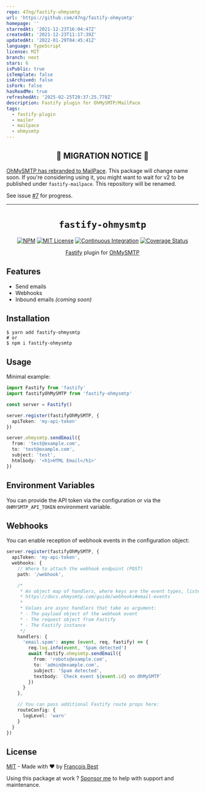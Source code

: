 ```yaml
---
repo: 47ng/fastify-ohmysmtp
url: 'https://github.com/47ng/fastify-ohmysmtp'
homepage: ''
starredAt: '2021-12-23T16:04:47Z'
createdAt: '2021-12-23T11:17:39Z'
updatedAt: '2022-01-29T04:45:41Z'
language: TypeScript
license: MIT
branch: next
stars: 6
isPublic: true
isTemplate: false
isArchived: false
isFork: false
hasReadMe: true
refreshedAt: '2025-02-25T20:37:25.778Z'
description: Fastify plugin for OhMySMTP/MailPace
tags:
  - fastify-plugin
  - mailer
  - mailpace
  - ohmysmtp
---
```


<h2 align="center">🚧 MIGRATION NOTICE 🚧</h2>

[OhMySMTP has rebranded to MailPace](https://blog.mailpace.com/blog/ohmysmtp-is-now-mailpace/). This package will change name soon. If you're considering using it, you might want to wait for v2 to be published under `fastify-mailpace`. This repository will be renamed.

See issue [#7](https://github.com/47ng/fastify-ohmysmtp/issues/7) for progress.

---

<h1 align="center"><code>fastify-ohmysmtp</code></h1>

<div align="center">

[![NPM](https://img.shields.io/npm/v/fastify-ohmysmtp?color=red)](https://www.npmjs.com/package/fastify-ohmysmtp)
[![MIT License](https://img.shields.io/github/license/47ng/fastify-ohmysmtp.svg?color=blue)](https://github.com/47ng/fastify-ohmysmtp/blob/main/LICENSE)
[![Continuous Integration](https://github.com/47ng/fastify-ohmysmtp/workflows/Continuous%20Integration/badge.svg?branch=next)](https://github.com/47ng/fastify-ohmysmtp/actions)
[![Coverage Status](https://coveralls.io/repos/github/47ng/fastify-ohmysmtp/badge.svg?branch=next)](https://coveralls.io/github/47ng/fastify-ohmysmtp?branch=next)

</div>

<p align="center">
  <a href="https://fastify.io">Fastify</a> plugin for <a href="https://ohmysmtp.com/">OhMySMTP</a>
</p>

## Features

- Send emails
- Webhooks
- Inbound emails _(coming soon)_

## Installation

```shell
$ yarn add fastify-ohmysmtp
# or
$ npm i fastify-ohmysmtp
```

## Usage

Minimal example:

```ts
import Fastify from 'fastify'
import fastifyOhMySMTP from 'fastify-ohmysmtp'

const server = Fastify()

server.register(fastifyOhMySMTP, {
  apiToken: 'my-api-token'
})

server.ohmysmtp.sendEmail({
  from: 'test@example.com',
  to: 'test@example.com',
  subject: 'test',
  htmlbody: '<h1>HTML Email</h1>'
})
```

## Environment Variables

You can provide the API token via the configuration or via the `OHMYSMTP_API_TOKEN` environment variable.

## Webhooks

You can enable reception of webhook events in the configuration object:

```ts
server.register(fastifyOhMySMTP, {
  apiToken: 'my-api-token',
  webhooks: {
    // Where to attach the webhook endpoint (POST)
    path: '/webhook',

    /*
     * An object map of handlers, where keys are the event types, listed here:
     * https://docs.ohmysmtp.com/guide/webhooks#email-events
     *
     * Values are async handlers that take as argument:
     * - The payload object of the webhook event
     * - The request object from Fastify
     * - The Fastify instance
     */
    handlers: {
      'email.spam': async (event, req, fastify) => {
        req.log.info(event, 'Spam detected')
        await fastify.ohmysmtp.sendEmail({
          from: 'robots@example.com',
          to: 'admin@example.com',
          subject: 'Spam detected',
          textbody: `Check event ${event.id} on OhMySMTP`
        })
      }
    },

    // You can pass additional Fastify route props here:
    routeConfig: {
      logLevel: 'warn'
    }
  }
})
```

## License

[MIT](https://github.com/47ng/fastify-ohmysmtp/blob/main/LICENSE) - Made with ❤️ by [François Best](https://francoisbest.com)

Using this package at work ? [Sponsor me](https://github.com/sponsors/franky47) to help with support and maintenance.
